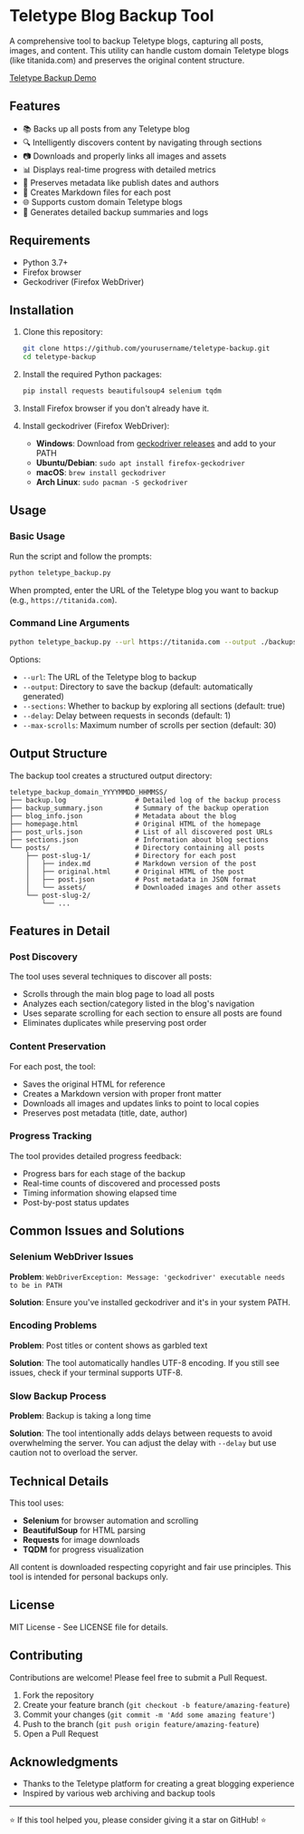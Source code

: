 # Teletype Blog Backup Tool

A comprehensive tool to backup Teletype blogs, capturing all posts, images, and content. This utility can handle custom domain Teletype blogs (like titanida.com) and preserves the original content structure.

[Teletype Backup Demo](https://example.com/demo.gif)

## Features

- 📚 Backs up all posts from any Teletype blog
- 🔍 Intelligently discovers content by navigating through sections
- 📷 Downloads and properly links all images and assets
- 📊 Displays real-time progress with detailed metrics
- 📅 Preserves metadata like publish dates and authors
- 📝 Creates Markdown files for each post
- 🌐 Supports custom domain Teletype blogs
- 📄 Generates detailed backup summaries and logs

## Requirements

- Python 3.7+
- Firefox browser
- Geckodriver (Firefox WebDriver)

## Installation

1. Clone this repository:
   ```bash
   git clone https://github.com/yourusername/teletype-backup.git
   cd teletype-backup
   ```

2. Install the required Python packages:
   ```bash
   pip install requests beautifulsoup4 selenium tqdm
   ```

3. Install Firefox browser if you don't already have it.

4. Install geckodriver (Firefox WebDriver):
   - **Windows**: Download from [geckodriver releases](https://github.com/mozilla/geckodriver/releases) and add to your PATH
   - **Ubuntu/Debian**: `sudo apt install firefox-geckodriver`
   - **macOS**: `brew install geckodriver`
   - **Arch Linux**: `sudo pacman -S geckodriver`

## Usage

### Basic Usage

Run the script and follow the prompts:

```bash
python teletype_backup.py
```

When prompted, enter the URL of the Teletype blog you want to backup (e.g., `https://titanida.com`).

### Command Line Arguments

```bash
python teletype_backup.py --url https://titanida.com --output ./backups
```

Options:
- `--url`: The URL of the Teletype blog to backup
- `--output`: Directory to save the backup (default: automatically generated)
- `--sections`: Whether to backup by exploring all sections (default: true)
- `--delay`: Delay between requests in seconds (default: 1)
- `--max-scrolls`: Maximum number of scrolls per section (default: 30)

## Output Structure

The backup tool creates a structured output directory:

```
teletype_backup_domain_YYYYMMDD_HHMMSS/
├── backup.log                 # Detailed log of the backup process
├── backup_summary.json        # Summary of the backup operation
├── blog_info.json             # Metadata about the blog
├── homepage.html              # Original HTML of the homepage
├── post_urls.json             # List of all discovered post URLs
├── sections.json              # Information about blog sections
└── posts/                     # Directory containing all posts
    ├── post-slug-1/           # Directory for each post
    │   ├── index.md           # Markdown version of the post
    │   ├── original.html      # Original HTML of the post
    │   ├── post.json          # Post metadata in JSON format
    │   └── assets/            # Downloaded images and other assets
    └── post-slug-2/
        └── ...
```

## Features in Detail

### Post Discovery

The tool uses several techniques to discover all posts:
- Scrolls through the main blog page to load all posts
- Analyzes each section/category listed in the blog's navigation
- Uses separate scrolling for each section to ensure all posts are found
- Eliminates duplicates while preserving post order

### Content Preservation

For each post, the tool:
- Saves the original HTML for reference
- Creates a Markdown version with proper front matter
- Downloads all images and updates links to point to local copies
- Preserves post metadata (title, date, author)

### Progress Tracking

The tool provides detailed progress feedback:
- Progress bars for each stage of the backup
- Real-time counts of discovered and processed posts
- Timing information showing elapsed time
- Post-by-post status updates

## Common Issues and Solutions

### Selenium WebDriver Issues

**Problem**: `WebDriverException: Message: 'geckodriver' executable needs to be in PATH`

**Solution**: Ensure you've installed geckodriver and it's in your system PATH.

### Encoding Problems

**Problem**: Post titles or content shows as garbled text

**Solution**: The tool automatically handles UTF-8 encoding. If you still see issues, check if your terminal supports UTF-8.

### Slow Backup Process

**Problem**: Backup is taking a long time

**Solution**: The tool intentionally adds delays between requests to avoid overwhelming the server. You can adjust the delay with `--delay` but use caution not to overload the server.

## Technical Details

This tool uses:
- **Selenium** for browser automation and scrolling
- **BeautifulSoup** for HTML parsing
- **Requests** for image downloads
- **TQDM** for progress visualization

All content is downloaded respecting copyright and fair use principles. This tool is intended for personal backups only.

## License

MIT License - See LICENSE file for details.

## Contributing

Contributions are welcome! Please feel free to submit a Pull Request.

1. Fork the repository
2. Create your feature branch (`git checkout -b feature/amazing-feature`)
3. Commit your changes (`git commit -m 'Add some amazing feature'`)
4. Push to the branch (`git push origin feature/amazing-feature`)
5. Open a Pull Request

## Acknowledgments

- Thanks to the Teletype platform for creating a great blogging experience
- Inspired by various web archiving and backup tools

---

⭐ If this tool helped you, please consider giving it a star on GitHub! ⭐
